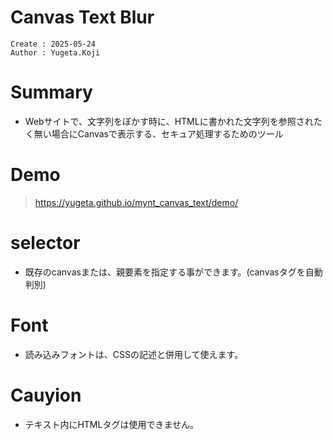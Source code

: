 Canvas Text Blur
===
```
Create : 2025-05-24
Author : Yugeta.Koji
```

# Summary
- Webサイトで、文字列をぼかす時に、HTMLに書かれた文字列を参照されたく無い場合にCanvasで表示する、セキュア処理するためのツール


# Demo
> https://yugeta.github.io/mynt_canvas_text/demo/


# selector
- 既存のcanvasまたは、親要素を指定する事ができます。(canvasタグを自動判別)


# Font
- 読み込みフォントは、CSSの記述と併用して使えます。


# Cauyion
- テキスト内にHTMLタグは使用できません。
